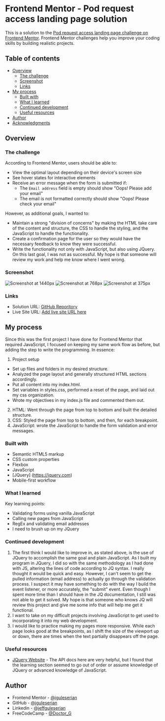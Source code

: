 # Frontend Mentor - Pod request access landing page solution

This is a solution to the [Pod request access landing page challenge on Frontend Mentor](https://www.frontendmentor.io/challenges/pod-request-access-landing-page-eyTmdkLSG). Frontend Mentor challenges help you improve your coding skills by building realistic projects. 

## Table of contents

- [Overview](#overview)
  - [The challenge](#the-challenge)
  - [Screenshot](#screenshot)
  - [Links](#links)
- [My process](#my-process)
  - [Built with](#built-with)
  - [What I learned](#what-i-learned)
  - [Continued development](#continued-development)
  - [Useful resources](#useful-resources)
- [Author](#author)
- [Acknowledgments](#acknowledgments)

## Overview

### The challenge

According to Frontend Mentor, users should be able to:

- View the optimal layout depending on their device's screen size
- See hover states for interactive elements
- Receive an error message when the form is submitted if:
  - The `Email address` field is empty should show "Oops! Please add your email"
  - The email is not formatted correctly should show "Oops! Please check your email"

However, as additional goals, I wanted to:
- Maintain a strong "division of concerns" by making the HTML take care of the content and structure, the CSS to handle the styling, and the JavaScript to handle the functionality.
- Create a confirmation page for the user so they would have the necessary feedback to know they were successful.
- Write the functionality not only with JavaScript, but also using JQuery. On this last goal, I was not as successful. My hope is that someone will review my work and help me know where I went wrong.

### Screenshot

![Screenshot at 1440px](./Screenshots/Screenshot-1440.png)
![Screenshot at 768px](./Screenshots/Screenshot-768.png)
![Screenshot at 375px](./Screenshots/Screenshot-375.png)

### Links

- Solution URL: [GitHub Reporitory](https://github.com/jguleserian/FMC-PodRequestAccessLandingPage.git)
- Live Site URL: [Add live site URL here](https://jguleserian.github.io/FMC-PodRequestAccessLandingPage/)

## My process

Since this was the first project I have done for Frontend Mentor that required JavaScript, I focused on keeping my same work flow as before, but adding the step to write the programming. In essence:
1. Project setup
  - Set up files and folders in my desired structure.
  - Analyzed the page layout and generally structured HTML sections accordingly.
  - Put all content into my index.html.
  - Set variables in styles.css, performed a reset of the page, and laid out my css organization.
  - Wrote my objectives in my index.js file and commented them out.
2. HTML: Went through the page from top to bottom and built the detailed structure.
3. CSS: Styled the page from top to bottom, and then, for each breakpoint.
4. JavaScript: wrote the JavaScript to handle the form validation and error messages.

### Built with

- Semantic HTML5 markup
- CSS custom properties
- Flexbox
- JavaScript
- [JQuery] (https://jquery.com)
- Mobile-first workflow

### What I learned

Key learning points:
- Validating forms using vanilla JavaScript
- Calling new pages from JavaScript
- RegEx and validating email addresses
- I need to brush up on my JQuery

### Continued development

1. The first think I would like to improve in, as stated above, is the use of JQuery to accomplish the same goal and plain JavaScript. As I built my program in JQuery, I did so with the same methodology as I had done with JS, altering the lines of code according to JQ syntax. I really thought it would be quick and easy. However, I can't seem to get the pulled information (email address) to actually go through the validation process. I suspect it may have something to do with the way I build the event listener, or more accurately, the "submit" event. Even though I spent more time than I should have in the JQ documentation, I still was not able to get it solved. My hope is that someone who knows JQ will review this project and give me some info that will help me get it functional.
2. I want to take on my difficult projects involving JavaScript to get used to incorporating it into my web development.
3. I would like to practice making my pages more responsive. While each page looks good at the breakpoints, as I shift the size of the viewport up or down, there are times when the text partially disappears off the page.

### Useful resources

- [JQuery Website](https://jquery.com/) - The API docs here are very helpful, but I found that the learning section seemed to go out of order or assume knowledge of JQuery or advanced knowledge of JavaScript. 

## Author

- Frontend Mentor - [@jguleserian](https://www.frontendmentor.io/profile/jguleserian)
- GitHub - [@jguleserian](https://www.github/jguleserian)
- Linkedin - [@jeffguleserian](https://www.linkedin.com/jeffguleserian)
- FreeCodeCamp - [@Doctor_G](https://www.freecodecamp.org/Doctor_G)